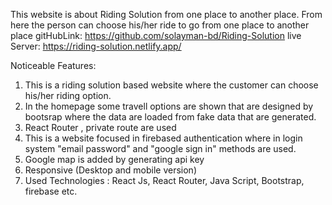 This website is about Riding Solution from one place to another place. From here the person can choose his/her ride to go from one place to another place
gitHubLink: https://github.com/solayman-bd/Riding-Solution
live Server: https://riding-solution.netlify.app/

Noticeable Features:

1. This is a riding solution based website where the customer can choose his/her riding option.
2. In the homepage some travell options are shown that are designed by bootsrap where the data are loaded from fake data that are generated.
3. React Router , private route are used
4. This is a website focused in firebased authentication where in login system "email password" and "google sign in" methods are used.
5. Google map is added by generating api key
6. Responsive (Desktop and mobile version) 
7. Used Technologies : React Js, React Router, Java Script, Bootstrap, firebase etc.
